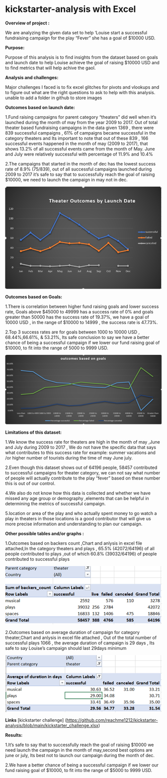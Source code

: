 # kickstarter-analysis with Excel

**Overview of project :**

We are analyzing the given data set to help ‘Louise start a successful fundraising campaign for the play “Fever” she has a goal of $10000 USD. 

**Purpose:**

Purpose of this analysis is to find insights from the dataset based on goals and launch date to help Louise achieve the goal of raising $10000 USD and to find metrics that will help achive the gaol. 

**Analysis  and challenges:**

Major challenges I faced is to fix excel glitches for pivots and vlookups and to figure out what are the right questions to ask to help with this analysis.
unable to add a folder in github to store images 


**Outcomes based on launch date:**

1.Fund raising campaigns for parent category “theaters” did well when it’s launched during the month of may from the year 2009 to 2017. Out of total theater based fundraising campaigns in the data given 1369 , there were 839 successful campaigns , 61% of campaigns became successful in the category theaters and Its important to note that out of these 839 , 166 successful events happened in the month of may (2009 to 2017), that shows 13.2% of all successful events came from the month of May. June and July were relatively successful with percentage of 11.9% and 10.4%

2.The campaigns that started in the month of dec has the lowest success rate of 8.9% (75/839), out of all successful campaigns launched during 2009 to 2017 it’s safe to say that to successfully reach the goal of raising $10000, we need to launch the campaign in may not in dec.

![outcomes vs launch date chart](Theater_outcome_vs_launch.PNG)

**Outcomes based on Goals:**

1.There is correlation between higher fund raising goals and lower success rate, Goals above $45000 to 49999 has a success rate of 0% and goals greater than 50000 has the success rate of 19.37%, we have a goal of 10000 USD , in the range of $10000 to 14999 , the success rate is 47.73%.

2.Top 3 success rates are for goals between 1000 to 10000 USD , 68.44%,66.61%, & 53.21%, Its safe conclusion to say we have a better chance of being a successful campaign if we lower our fund raising goal of $10000, to fit into the range of 5000 to 9999 USD.

![outcomes vs goal chart](outcomes_vs_goal.PNG)


**Limitations of this dataset:**

1.We know the success rate for theaters are high in the month of may ,June and July during 2009 to 2017 , We do not have the specific data that says what contributes to this success rate for example: summer vacations and /or higher number of tourists during the time of may June july.

2.Even though this dataset shows out of 64196 people, 58457 contributed to successful campaigns for theater category, we can not say what number of people will actually contribute to the play “fever” based on these number this is out of our control.

4.We also do not know how this data is collected and whether we have missed any age group or demography ,elements that can be helpful in determining the metrics of successful campaign.

5.location or area of the play and who actually spent money to go watch a play in theaters in those locations is a good contributor that will give us more precise information and understanding to plan our campaign.

**Other possible tables and/or graphs :**

1.Outcomes based on backers count ,Chart and anlysis in excel file attached,In the category theaters and plays ,
  65.5% (42072/64196) of all people contributed to plays ,out of    which 60.8% (39032/64196) of people contributed to successful plays 

![table on backers](table_backers.PNG)

2.Outcomes based on average duration of campaign for category theater,Chart and anlysis in excel file attached , Out of the total number of successful plays 1066 , 
  the average     duration of campaign is 29 days , Its safe to say Louise’s campaign should last 29days minimum 

![table on average duration of campaign](table_avg_days.PNG)

**Links** [kickstarter challenge] (https://github.com/reachme1212/kickstarter-analysis/blob/main/kickstarter_challenge.xlsx)



**Results:**

1.It’s safe to say that to  successfully reach the goal of raising $10000 we need launch the campaign in the month of may,second best options are june or july, Its best not to launch our campaign during the month of dec.

2.We have a better chance of being a successful campaign if we lower our fund raising goal of $10000, to fit into the range of $5000 to 9999 USD.






